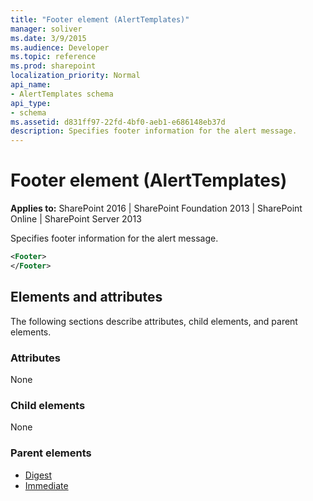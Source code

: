 ```yaml
---
title: "Footer element (AlertTemplates)"
manager: soliver
ms.date: 3/9/2015
ms.audience: Developer
ms.topic: reference
ms.prod: sharepoint
localization_priority: Normal
api_name:
- AlertTemplates schema
api_type:
- schema
ms.assetid: d831ff97-22fd-4bf0-aeb1-e686148eb37d
description: Specifies footer information for the alert message.
---
```


# Footer element (AlertTemplates)

**Applies to:** SharePoint 2016 | SharePoint Foundation 2013 | SharePoint Online | SharePoint Server 2013
  
Specifies footer information for the alert message.
  
```XML
<Footer>
</Footer>
```

## Elements and attributes

The following sections describe attributes, child elements, and parent elements.

### Attributes

None
  
### Child elements

None
  
### Parent elements

- [Digest](digest-element-alerttemplates.md)
- [Immediate](immediate-element-alerttemplates.md)
   

